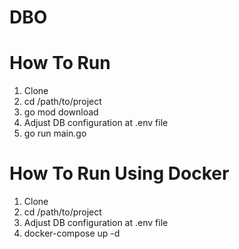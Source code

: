 # DBO

# How To Run
1. Clone
2. cd /path/to/project
3. go mod download
4. Adjust DB configuration at .env file
5. go run main.go

# How To Run Using Docker
1. Clone
2. cd /path/to/project
3. Adjust DB configuration at .env file
4. docker-compose up -d
